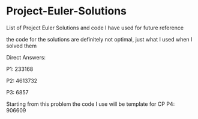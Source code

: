 # Project-Euler-Solutions
List of Project Euler Solutions and code I have used for future reference

the code for the solutions are definitely not optimal, just what I used when I solved them

Direct Answers:

P1: 233168

P2: 4613732

P3: 6857

Starting from this problem the code I use will be template for CP
P4: 906609
